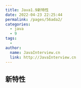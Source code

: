 ```yaml
---
title: Java1.9新特性
date: 2022-04-23 22:25:44
permalink: /pages/56ada2/
categories:
  - java
  - 9
tags:
  - 
author: 
  name: JavaInterview.cn
  link: http://JavaInterview.cn
---
```



## 新特性
